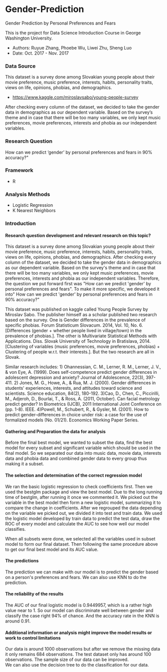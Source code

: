 # Gender-Prediction
Gender Prediction by Personal Preferences and Fears

This is the project for Data Science Introduction Course in George Washington University. 
- Authors: Ruyue Zhang, Phoebe Wu, Liwei Zhu, Sheng Luo
- Date: Oct. 2017 - Nov. 2017

### Data Source
This dataset is a survey done among Slovakian young people about their movie preference, music preference, interests, habits, personality traits, views on life, opinions, phobias, and demographics.
- https://www.kaggle.com/miroslavsabo/young-people-survey 
 
After checking every column of the dataset, we decided to take the gender data in demographics as our dependent variable. Based on the survey’s theme and in case that there will be too many variables, we only kept music preferences, movie preferences, interests and phobia as our independent variables.

### Research Question
How can we predict ‘gender’ by personal preferences and fears in 90% accuracy?" 

### Framework 
- R

### Analysis Methods
- Logistic Regression 
- K Nearest Neighbors 


### Introduction 
#### Research question development and relevant research on this topic?
This dataset is a survey done among Slovakian young people about their movie preference, music preference, interests, habits, personality traits, views on life, opinions, phobias, and demographics. After checking every column of the dataset, we decided to take the gender data in demographics as our dependent variable. Based on the survey's theme and in case that there will be too many variables, we only kept music preferences, movie preferences, interests and phobia as our independent variables. Therefore, the question we put forward first was "How can we predict 'gender' by personal preferences and fears". To make it more specific, we developed it into" How can we predict 'gender' by personal preferences and fears in 90% accuracy?"

This dataset was published on kaggle called Young People Survey by Miroslav Sabo. The publisher himself as a scholar published two research based on the survey. One is Gender differences in the prevalence of specific phobias. Forum Statisticum Slovacum. 2014, Vol. 10, No. 6. [Differences (gender + whether people lived in village/town) in the prevalence of phobias.].  The other is Multivariate Statistical Methods with Applications. Diss. Slovak University of Technology in Bratislava, 2014.[Clustering of variables (music preferences, movie preferences, phobias) + Clustering of people w.r.t. their interests.]. But the two research are all in Slovak.

Similar research includes: 1) Ohannessian, C. M., Lerner, R. M., Lerner, J. V., & von Eye, A. (1999). Does self-competence predict gender differences in adolescent depression and anxiety? Journal of Adolescence, 22(3), 397-411.  2) Jones, M. G., Howe, A., & Rua, M. J. (2000). Gender differences in students' experiences, interests, and attitudes toward science and scientists. Science education, 84(2), 180-192. 3)Cao, D., Chen, C., Piccirilli, M., Adjeroh, D., Bourlai, T., & Ross, A. (2011, October). Can facial metrology predict gender? In Biometrics (IJCB), 2011 International Joint Conference on (pp. 1-8). IEEE. 4)Powell, M., Schubert, R., & Gysler, M. (2001). How to predict gender-differences in choice under risk: a case for the use of formalized models (No. 01/21). Economics Working Paper Series.

#### Gathering and Preparation the data for analysis
Before the final best model, we wanted to subset the data, find the best model for every subset and significant variable which should be used in the final model. So we separated our data into music data, movie data, interests data and phobia data and combined gender data to every group thus making it a subset.

#### The selection and determination of the correct regression model 
We ran the basic logistic regression to check coefficients first. Then we used the bestglm package and view the best model. Due to the long running time of bestglm, after running it once we commented it. We picked out the variable in the best model then form a new logistic model, summarizing it to compare the change in coefficients. After we regrouped the data depending on the variable we picked out, we divided it into test and train data. We used the logistic model developed by train data to predict the test data, draw the ROC of every model and calculate the AUC to see how well our model classifies. 

When all subsets were done, we selected all the variables used in subset model to form our final dataset. Then following the same procedure above to get our final best model and its AUC value.

#### The predictions 
The prediction we can make with our model is to predict the gender based on a person's preferences and fears. 
We can also use KNN to do the prediction.

#### The reliability of the results
The AUC of our final logistic model is 0.9449957, which is a rather high value near to 1. So our model can discriminate well between gender and classify the case right 94% of chance. And the accuracy rate in the KNN is around 0.91.

#### Additional information or analysis might improve the model results or work to control limitations
Our data is around 1000 observations but after we remove the missing data it only remains 684 observations. The test dataset only has around 100 observations. The sample size of our data can be improved.   
We can also use the decision tree to do the classification for our data.
